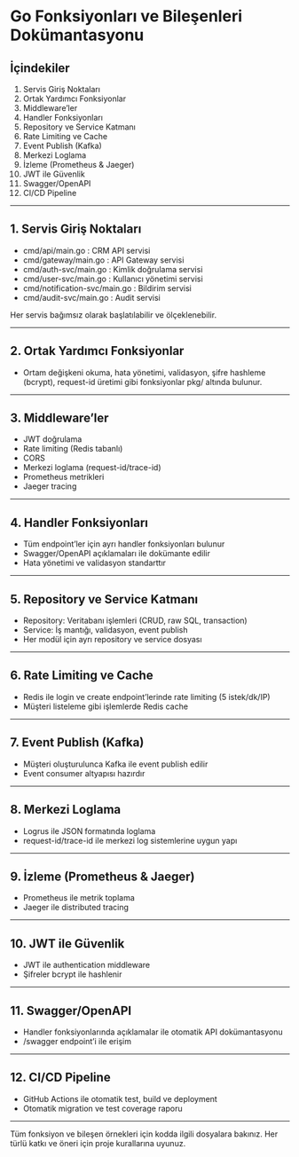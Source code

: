 # Go Fonksiyonları ve Bileşenleri Dokümantasyonu

## İçindekiler
1. Servis Giriş Noktaları
2. Ortak Yardımcı Fonksiyonlar
3. Middleware’ler
4. Handler Fonksiyonları
5. Repository ve Service Katmanı
6. Rate Limiting ve Cache
7. Event Publish (Kafka)
8. Merkezi Loglama
9. İzleme (Prometheus & Jaeger)
10. JWT ile Güvenlik
11. Swagger/OpenAPI
12. CI/CD Pipeline

---

## 1. Servis Giriş Noktaları
- cmd/api/main.go : CRM API servisi
- cmd/gateway/main.go : API Gateway servisi
- cmd/auth-svc/main.go : Kimlik doğrulama servisi
- cmd/user-svc/main.go : Kullanıcı yönetimi servisi
- cmd/notification-svc/main.go : Bildirim servisi
- cmd/audit-svc/main.go : Audit servisi

Her servis bağımsız olarak başlatılabilir ve ölçeklenebilir.

---

## 2. Ortak Yardımcı Fonksiyonlar
- Ortam değişkeni okuma, hata yönetimi, validasyon, şifre hashleme (bcrypt), request-id üretimi gibi fonksiyonlar pkg/ altında bulunur.

---

## 3. Middleware’ler
- JWT doğrulama
- Rate limiting (Redis tabanlı)
- CORS
- Merkezi loglama (request-id/trace-id)
- Prometheus metrikleri
- Jaeger tracing

---

## 4. Handler Fonksiyonları
- Tüm endpoint’ler için ayrı handler fonksiyonları bulunur
- Swagger/OpenAPI açıklamaları ile dokümante edilir
- Hata yönetimi ve validasyon standarttır

---

## 5. Repository ve Service Katmanı
- Repository: Veritabanı işlemleri (CRUD, raw SQL, transaction)
- Service: İş mantığı, validasyon, event publish
- Her modül için ayrı repository ve service dosyası

---

## 6. Rate Limiting ve Cache
- Redis ile login ve create endpoint’lerinde rate limiting (5 istek/dk/IP)
- Müşteri listeleme gibi işlemlerde Redis cache

---

## 7. Event Publish (Kafka)
- Müşteri oluşturulunca Kafka ile event publish edilir
- Event consumer altyapısı hazırdır

---

## 8. Merkezi Loglama
- Logrus ile JSON formatında loglama
- request-id/trace-id ile merkezi log sistemlerine uygun yapı

---

## 9. İzleme (Prometheus & Jaeger)
- Prometheus ile metrik toplama
- Jaeger ile distributed tracing

---

## 10. JWT ile Güvenlik
- JWT ile authentication middleware
- Şifreler bcrypt ile hashlenir

---

## 11. Swagger/OpenAPI
- Handler fonksiyonlarında açıklamalar ile otomatik API dokümantasyonu
- /swagger endpoint’i ile erişim

---

## 12. CI/CD Pipeline
- GitHub Actions ile otomatik test, build ve deployment
- Otomatik migration ve test coverage raporu

---

Tüm fonksiyon ve bileşen örnekleri için kodda ilgili dosyalara bakınız. Her türlü katkı ve öneri için proje kurallarına uyunuz.
